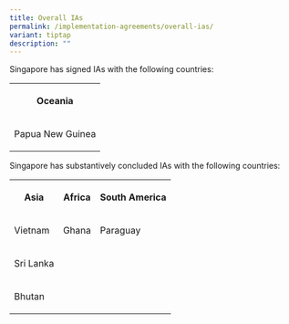 ```yaml
---
title: Overall IAs
permalink: /implementation-agreements/overall-ias/
variant: tiptap
description: ""
---
```

<p>Singapore has signed IAs with the following countries:</p>
<table>
<tbody>
<tr>
<th rowspan="1" colspan="1">
<p>Oceania</p>
</th>
</tr>
<tr>
<td rowspan="1" colspan="1">
<p>Papua New Guinea</p>
</td>
</tr>
</tbody>
</table>
<p>Singapore has substantively concluded IAs with the following countries:</p>
<table>
<tbody>
<tr>
<th rowspan="1" colspan="1">
<p>Asia</p>
</th>
<th rowspan="1" colspan="1">
<p>Africa</p>
</th>
<th rowspan="1" colspan="1">
<p>South America</p>
</th>
</tr>
<tr>
<td rowspan="1" colspan="1">
<p>Vietnam</p>
</td>
<td rowspan="1" colspan="1">
<p>Ghana</p>
</td>
<td rowspan="1" colspan="1">
<p>Paraguay</p>
</td>
</tr>
<tr>
<td rowspan="1" colspan="1">
<p>Sri Lanka</p>
</td>
<td rowspan="1" colspan="1">
<p></p>
</td>
<td rowspan="1" colspan="1">
<p></p>
</td>
</tr>
<tr>
<td rowspan="1" colspan="1">
<p>Bhutan</p>
</td>
<td rowspan="1" colspan="1">
<p></p>
</td>
<td rowspan="1" colspan="1">
<p></p>
</td>
</tr>
</tbody>
</table>
<p></p>
